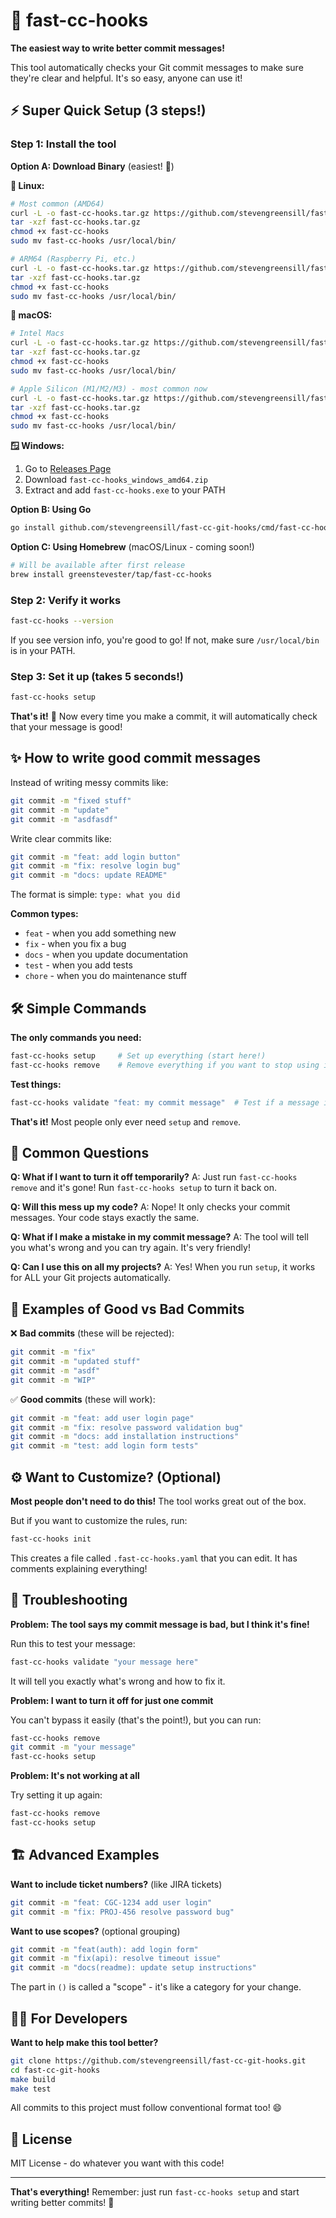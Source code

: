 # 🚀 fast-cc-hooks

**The easiest way to write better commit messages!** 

This tool automatically checks your Git commit messages to make sure they're clear and helpful. It's so easy, anyone can use it! 

## ⚡️ Super Quick Setup (3 steps!)

### Step 1: Install the tool

**Option A: Download Binary** (easiest! 🎯)

**🐧 Linux:**
```bash
# Most common (AMD64)
curl -L -o fast-cc-hooks.tar.gz https://github.com/stevengreensill/fast-cc-git-hooks/releases/latest/download/fast-cc-hooks_linux_amd64.tar.gz
tar -xzf fast-cc-hooks.tar.gz
chmod +x fast-cc-hooks
sudo mv fast-cc-hooks /usr/local/bin/

# ARM64 (Raspberry Pi, etc.)
curl -L -o fast-cc-hooks.tar.gz https://github.com/stevengreensill/fast-cc-git-hooks/releases/latest/download/fast-cc-hooks_linux_arm64.tar.gz
tar -xzf fast-cc-hooks.tar.gz
chmod +x fast-cc-hooks
sudo mv fast-cc-hooks /usr/local/bin/
```

**🍎 macOS:**
```bash
# Intel Macs
curl -L -o fast-cc-hooks.tar.gz https://github.com/stevengreensill/fast-cc-git-hooks/releases/latest/download/fast-cc-hooks_darwin_amd64.tar.gz
tar -xzf fast-cc-hooks.tar.gz
chmod +x fast-cc-hooks
sudo mv fast-cc-hooks /usr/local/bin/

# Apple Silicon (M1/M2/M3) - most common now
curl -L -o fast-cc-hooks.tar.gz https://github.com/stevengreensill/fast-cc-git-hooks/releases/latest/download/fast-cc-hooks_darwin_arm64.tar.gz
tar -xzf fast-cc-hooks.tar.gz
chmod +x fast-cc-hooks
sudo mv fast-cc-hooks /usr/local/bin/
```

**🪟 Windows:**
1. Go to [Releases Page](https://github.com/stevengreensill/fast-cc-git-hooks/releases/latest)
2. Download `fast-cc-hooks_windows_amd64.zip`
3. Extract and add `fast-cc-hooks.exe` to your PATH

**Option B: Using Go**
```bash
go install github.com/stevengreensill/fast-cc-git-hooks/cmd/fast-cc-hooks@latest
```

**Option C: Using Homebrew** (macOS/Linux - coming soon!)
```bash
# Will be available after first release
brew install greenstevester/tap/fast-cc-hooks
```

### Step 2: Verify it works

```bash
fast-cc-hooks --version
```

If you see version info, you're good to go! If not, make sure `/usr/local/bin` is in your PATH.

### Step 3: Set it up (takes 5 seconds!)

```bash
fast-cc-hooks setup
```

**That's it!** 🎉 Now every time you make a commit, it will automatically check that your message is good!

## ✨ How to write good commit messages

Instead of writing messy commits like:
```bash
git commit -m "fixed stuff"
git commit -m "update"
git commit -m "asdfasdf"
```

Write clear commits like:
```bash
git commit -m "feat: add login button"
git commit -m "fix: resolve login bug"  
git commit -m "docs: update README"
```

The format is simple: `type: what you did`

**Common types:**
- `feat` - when you add something new
- `fix` - when you fix a bug
- `docs` - when you update documentation
- `test` - when you add tests
- `chore` - when you do maintenance stuff

## 🛠️ Simple Commands

**The only commands you need:**

```bash
fast-cc-hooks setup     # Set up everything (start here!)
fast-cc-hooks remove    # Remove everything if you want to stop using it
```

**Test things:**
```bash
fast-cc-hooks validate "feat: my commit message"  # Test if a message is good
```

**That's it!** Most people only ever need `setup` and `remove`.

## 🤔 Common Questions

**Q: What if I want to turn it off temporarily?**
A: Just run `fast-cc-hooks remove` and it's gone! Run `fast-cc-hooks setup` to turn it back on.

**Q: Will this mess up my code?**
A: Nope! It only checks your commit messages. Your code stays exactly the same.

**Q: What if I make a mistake in my commit message?**
A: The tool will tell you what's wrong and you can try again. It's very friendly!

**Q: Can I use this on all my projects?**
A: Yes! When you run `setup`, it works for ALL your Git projects automatically.

## 🎯 Examples of Good vs Bad Commits

❌ **Bad commits** (these will be rejected):
```bash
git commit -m "fix"
git commit -m "updated stuff"  
git commit -m "asdf"
git commit -m "WIP"
```

✅ **Good commits** (these will work):
```bash
git commit -m "feat: add user login page"
git commit -m "fix: resolve password validation bug"
git commit -m "docs: add installation instructions"
git commit -m "test: add login form tests"
```

## ⚙️ Want to Customize? (Optional)

**Most people don't need to do this!** The tool works great out of the box.

But if you want to customize the rules, run:
```bash
fast-cc-hooks init
```

This creates a file called `.fast-cc-hooks.yaml` that you can edit. It has comments explaining everything!

## 🚨 Troubleshooting

**Problem: The tool says my commit message is bad, but I think it's fine!**

Run this to test your message:
```bash
fast-cc-hooks validate "your message here"
```

It will tell you exactly what's wrong and how to fix it.

**Problem: I want to turn it off for just one commit**

You can't bypass it easily (that's the point!), but you can run:
```bash
fast-cc-hooks remove
git commit -m "your message"  
fast-cc-hooks setup
```

**Problem: It's not working at all**

Try setting it up again:
```bash
fast-cc-hooks remove
fast-cc-hooks setup
```

## 🏗️ Advanced Examples

**Want to include ticket numbers?** (like JIRA tickets)
```bash
git commit -m "feat: CGC-1234 add user login"
git commit -m "fix: PROJ-456 resolve password bug"
```

**Want to use scopes?** (optional grouping)
```bash
git commit -m "feat(auth): add login form"
git commit -m "fix(api): resolve timeout issue"
git commit -m "docs(readme): update setup instructions"  
```

The part in `()` is called a "scope" - it's like a category for your change.

## 👨‍💻 For Developers

**Want to help make this tool better?**

```bash
git clone https://github.com/stevengreensill/fast-cc-git-hooks.git
cd fast-cc-git-hooks
make build
make test
```

All commits to this project must follow conventional format too! 😄

## 📝 License

MIT License - do whatever you want with this code!

---

**That's everything!** Remember: just run `fast-cc-hooks setup` and start writing better commits! 🚀